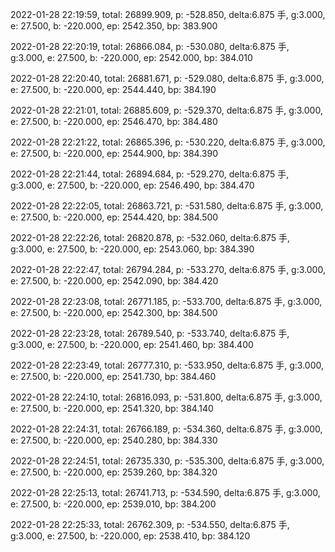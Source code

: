 2022-01-28 22:19:59, total: 26899.909, p: -528.850, delta:6.875 手, g:3.000, e: 27.500, b: -220.000, ep: 2542.350, bp: 383.900

2022-01-28 22:20:19, total: 26866.084, p: -530.080, delta:6.875 手, g:3.000, e: 27.500, b: -220.000, ep: 2542.000, bp: 384.010

2022-01-28 22:20:40, total: 26881.671, p: -529.080, delta:6.875 手, g:3.000, e: 27.500, b: -220.000, ep: 2544.440, bp: 384.190

2022-01-28 22:21:01, total: 26885.609, p: -529.370, delta:6.875 手, g:3.000, e: 27.500, b: -220.000, ep: 2546.470, bp: 384.480

2022-01-28 22:21:22, total: 26865.396, p: -530.220, delta:6.875 手, g:3.000, e: 27.500, b: -220.000, ep: 2544.900, bp: 384.390

2022-01-28 22:21:44, total: 26894.684, p: -529.270, delta:6.875 手, g:3.000, e: 27.500, b: -220.000, ep: 2546.490, bp: 384.470

2022-01-28 22:22:05, total: 26863.721, p: -531.580, delta:6.875 手, g:3.000, e: 27.500, b: -220.000, ep: 2544.420, bp: 384.500

2022-01-28 22:22:26, total: 26820.878, p: -532.060, delta:6.875 手, g:3.000, e: 27.500, b: -220.000, ep: 2543.060, bp: 384.390

2022-01-28 22:22:47, total: 26794.284, p: -533.270, delta:6.875 手, g:3.000, e: 27.500, b: -220.000, ep: 2542.090, bp: 384.420

2022-01-28 22:23:08, total: 26771.185, p: -533.700, delta:6.875 手, g:3.000, e: 27.500, b: -220.000, ep: 2542.300, bp: 384.500

2022-01-28 22:23:28, total: 26789.540, p: -533.740, delta:6.875 手, g:3.000, e: 27.500, b: -220.000, ep: 2541.460, bp: 384.400

2022-01-28 22:23:49, total: 26777.310, p: -533.950, delta:6.875 手, g:3.000, e: 27.500, b: -220.000, ep: 2541.730, bp: 384.460

2022-01-28 22:24:10, total: 26816.093, p: -531.800, delta:6.875 手, g:3.000, e: 27.500, b: -220.000, ep: 2541.320, bp: 384.140

2022-01-28 22:24:31, total: 26766.189, p: -534.360, delta:6.875 手, g:3.000, e: 27.500, b: -220.000, ep: 2540.280, bp: 384.330

2022-01-28 22:24:51, total: 26735.330, p: -535.300, delta:6.875 手, g:3.000, e: 27.500, b: -220.000, ep: 2539.260, bp: 384.320

2022-01-28 22:25:13, total: 26741.713, p: -534.590, delta:6.875 手, g:3.000, e: 27.500, b: -220.000, ep: 2539.010, bp: 384.200

2022-01-28 22:25:33, total: 26762.309, p: -534.550, delta:6.875 手, g:3.000, e: 27.500, b: -220.000, ep: 2538.410, bp: 384.120